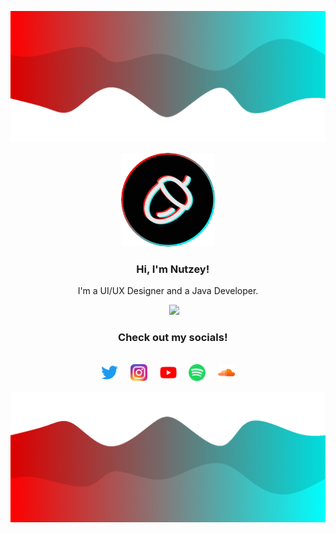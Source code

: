 ![Header](resources/header.png)

<p align="center"><img src="resources/profile_picture.png" width="150px"></p>
<h3 align="center">&nbsp&nbsp&nbsp&nbspHi, I'm Nutzey!</h3>
<p align="center">I'm a UI/UX Designer and a Java Developer.</p>

<p align="center">&nbsp&nbsp&nbsp&nbsp
    <img src="https://github-readme-stats.vercel.app/api?username=nutzey&hide_title=true&count_private=true&show_icons=true&theme=github_dark&hide_border=true&bg_color=00000000&icon_color=00FFFF&hide_rank=true&hide=contribs">
</p>

<h3 align="center">&nbsp&nbsp&nbsp&nbspCheck out my socials!</h3>
<h6 align="center"></h6>
<p align="center">
    <a href="https://twitter.com/Nutzey_"><img src="resources/socials/twitter.png" width="27px"></a>&nbsp&nbsp&nbsp&nbsp
    <a href="https://www.instagram.com/nutzey_"><img src="resources/socials/instagram.png" width="27px"></a>&nbsp&nbsp&nbsp&nbsp
    <a href="https://www.youtube.com/channel/UCWHUu2yXtUbMsThbNK5SflQ"><img src="resources/socials/youtube.png" width="27px"></a>&nbsp&nbsp&nbsp&nbsp
    <a href="https://open.spotify.com/user/4goz2lanmfjwhs4btl1penlqh?si=dc115bbe4a9c40ae"><img src="resources/socials/spotify.png" width="27px"></a>&nbsp&nbsp&nbsp&nbsp
    <a href="https://soundcloud.com/nutzey"><img src="resources/socials/soundcloud.png" width="27px"></a>
</p>

![Footer](resources/footer.png)
